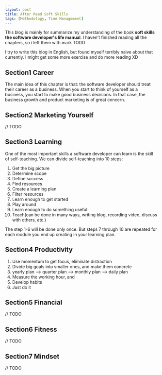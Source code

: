 ```yaml
---
layout: post
title: After Read Soft Skills
tags: [Methodology, Time Management]
---
```


This blog is mainly for summarize my understanding of the book **soft skills the software developer's life manual**. I haven't finished reading all the chapters, so i left them with mark TODO

I try to write this blog in English, but found myself terribly naive about that currently. I might get some more exercise and do more reading XD

## Section1 Career

The main idea of this chapter is that: the software developer should treat their career as a business. When you start to think of yourself as a business, you start to make good business decisions. In that case, the business growth and product marketing is of great concern.

## Section2 Marketing Yourself

// TODO

## Section3 Learning

One of the most important skills a software developer can learn is the skill of self-teaching. We can divide self-teaching into 10 steps:

1. Get the big picture
2. Determine scope
3. Define success
4. Find resources
5. Create a learning plan
6. Filter resources
7. Learn enough to get started
8. Play around
9. Learn enough to do something useful
10. Teach(can be done in many ways, writing blog, recording video, discuss with others, etc.)

The step 1-6 will be done only once. But steps 7 through 10 are repeated for each module you end up creating in your learning plan. 

## Section4 Productivity

1. Use momentum to get focus, eliminate distraction
2. Divide big goals into smaller ones, and make them concrete
3. yearly plan --> quarter plan --> monthly plan --> daily plan
4. Measure the working hour, and 
5. Develop habits
6. Just do it

## Section5 Financial

// TODO

## Section6 Fitness

// TODO

## Section7 Mindset

// TODO
